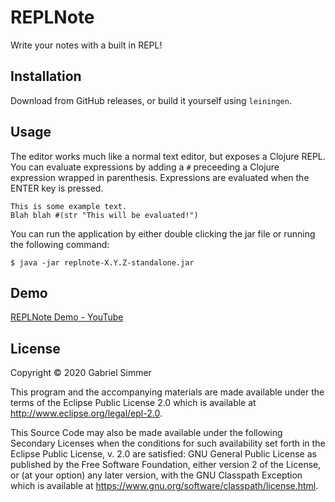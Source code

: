 # REPLNote

Write your notes with a built in REPL!

## Installation

Download from GitHub releases, or build it yourself using `leiningen`.

## Usage

The editor works much like a normal text editor, but exposes a Clojure
REPL. You can evaluate expressions by adding a `#` preceeding a Clojure
expression wrapped in parenthesis. Expressions are evaluated when the
ENTER key is pressed.

```text
This is some example text.
Blah blah #(str "This will be evaluated!")
```

You can run the application by either double clicking the jar file or
running the following command:

    $ java -jar replnote-X.Y.Z-standalone.jar

## Demo

[REPLNote Demo - YouTube](https://www.youtube.com/watch?v=ZgzvGNp4C0w)

## License

Copyright © 2020 Gabriel Simmer

This program and the accompanying materials are made available under the
terms of the Eclipse Public License 2.0 which is available at
http://www.eclipse.org/legal/epl-2.0.

This Source Code may also be made available under the following Secondary
Licenses when the conditions for such availability set forth in the Eclipse
Public License, v. 2.0 are satisfied: GNU General Public License as published by
the Free Software Foundation, either version 2 of the License, or (at your
option) any later version, with the GNU Classpath Exception which is available
at https://www.gnu.org/software/classpath/license.html.

